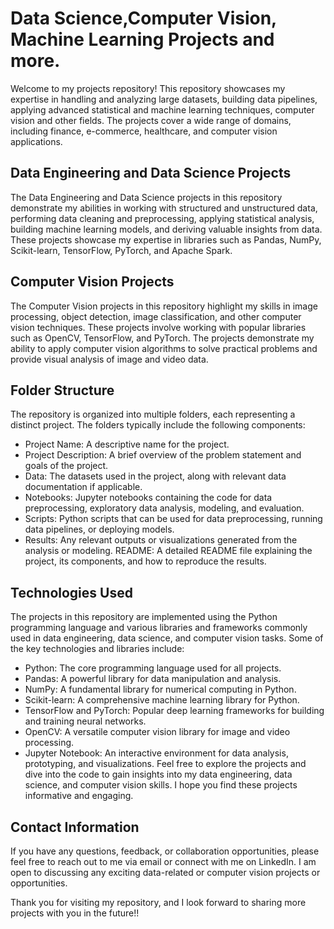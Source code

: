 # Data Science,Computer Vision, Machine Learning Projects and more.
Welcome to my projects repository! This repository showcases my expertise in handling and analyzing large datasets, building data pipelines, applying advanced statistical and machine learning techniques, computer vision and other fields. The projects cover a wide range of domains, including finance, e-commerce, healthcare, and computer vision applications.

## Data Engineering and Data Science Projects
The Data Engineering and Data Science projects in this repository demonstrate my abilities in working with structured and unstructured data, performing data cleaning and preprocessing, applying statistical analysis, building machine learning models, and deriving valuable insights from data. These projects showcase my expertise in libraries such as Pandas, NumPy, Scikit-learn, TensorFlow, PyTorch, and Apache Spark.

## Computer Vision Projects
The Computer Vision projects in this repository highlight my skills in image processing, object detection, image classification, and other computer vision techniques. These projects involve working with popular libraries such as OpenCV, TensorFlow, and PyTorch. The projects demonstrate my ability to apply computer vision algorithms to solve practical problems and provide visual analysis of image and video data.

## Folder Structure
The repository is organized into multiple folders, each representing a distinct project. The folders typically include the following components:

- Project Name: A descriptive name for the project.
- Project Description: A brief overview of the problem statement and goals of the project.
- Data: The datasets used in the project, along with relevant data documentation if applicable.
- Notebooks: Jupyter notebooks containing the code for data preprocessing, exploratory data analysis, modeling, and evaluation.
- Scripts: Python scripts that can be used for data preprocessing, running data pipelines, or deploying models.
- Results: Any relevant outputs or visualizations generated from the analysis or modeling.
README: A detailed README file explaining the project, its components, and how to reproduce the results.

## Technologies Used
The projects in this repository are implemented using the Python programming language and various libraries and frameworks commonly used in data engineering, data science, and computer vision tasks. Some of the key technologies and libraries include:

- Python: The core programming language used for all projects.
- Pandas: A powerful library for data manipulation and analysis.
- NumPy: A fundamental library for numerical computing in Python.
- Scikit-learn: A comprehensive machine learning library for Python.
- TensorFlow and PyTorch: Popular deep learning frameworks for building and training neural networks.
- OpenCV: A versatile computer vision library for image and video processing.
- Jupyter Notebook: An interactive environment for data analysis, prototyping, and visualizations.
Feel free to explore the projects and dive into the code to gain insights into my data engineering, data science, and computer vision skills. I hope you find these projects informative and engaging.

## Contact Information
If you have any questions, feedback, or collaboration opportunities, please feel free to reach out to me via email or connect with me on LinkedIn. I am open to discussing any exciting data-related or computer vision projects or opportunities.

Thank you for visiting my repository, and I look forward to sharing more projects with you in the future!!



